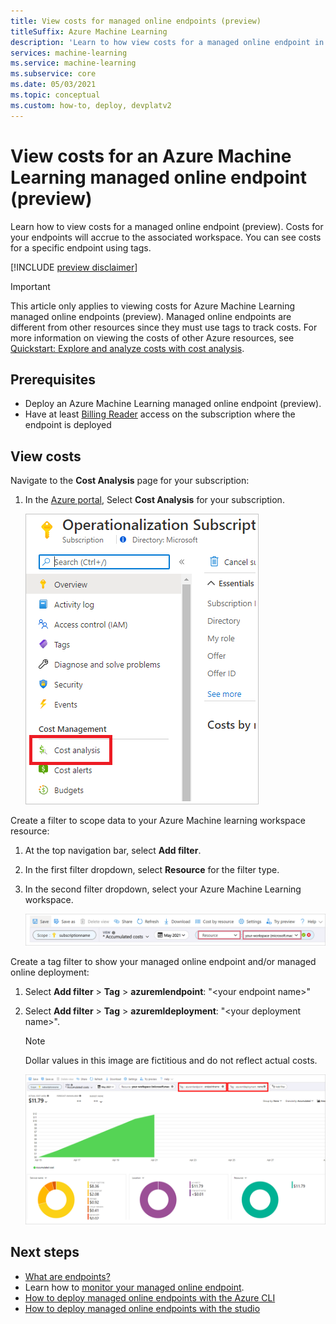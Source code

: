 ```yaml
---
title: View costs for managed online endpoints (preview)
titleSuffix: Azure Machine Learning
description: 'Learn to how view costs for a managed online endpoint in Azure Machine Learning.'
services: machine-learning
ms.service: machine-learning
ms.subservice: core
ms.date: 05/03/2021
ms.topic: conceptual
ms.custom: how-to, deploy, devplatv2
---
```


# View costs for an Azure Machine Learning managed online endpoint (preview)

Learn how to view costs for a managed online endpoint (preview). Costs for your endpoints will accrue to the associated workspace. You can see costs for a specific endpoint using tags.

[!INCLUDE [preview disclaimer](../../includes/machine-learning-preview-generic-disclaimer.md)]

> [!IMPORTANT]
> This article only applies to viewing costs for Azure Machine Learning managed online endpoints (preview). Managed online endpoints are different from other resources since they must use tags to track costs. For more information on viewing the costs of other Azure resources, see [Quickstart: Explore and analyze costs with cost analysis](../cost-management-billing/costs/quick-acm-cost-analysis.md).

## Prerequisites

- Deploy an Azure Machine Learning managed online endpoint (preview).
- Have at least [Billing Reader](../role-based-access-control/role-assignments-portal.md) access on the subscription where the endpoint is deployed

## View costs

Navigate to the **Cost Analysis** page for your subscription:

1. In the [Azure portal](https://portal.azure.com), Select **Cost Analysis** for your subscription.

    [![Managed online endpoint cost analysis: screenshot of a subscription in the Azure portal showing red box around "Cost Analysis" button on the left hand side.](./media/how-to-view-online-endpoints-costs/online-endpoints-cost-analysis.png)](./media/how-to-view-online-endpoints-costs/online-endpoints-cost-analysis.png#lightbox)

Create a filter to scope data to your Azure Machine learning workspace resource:

1. At the top navigation bar, select **Add filter**.

1. In the first filter dropdown, select **Resource** for the filter type.

1. In the second filter dropdown, select your Azure Machine Learning workspace.

    [![Managed online endpoint cost analysis: screenshot of the Cost Analysis view showing a red box around the "Add filter" button at the top right.](./media/how-to-view-online-endpoints-costs/online-endpoints-cost-analysis-add-filter.png)](./media/how-to-view-online-endpoints-costs/online-endpoints-cost-analysis-add-filter.png#lightbox)

Create a tag filter to show your managed online endpoint and/or managed online deployment:
1. Select **Add filter** > **Tag** > **azuremlendpoint**: "\<your endpoint name>" 
1. Select **Add filter** > **Tag** > **azuremldeployment**: "\<your deployment name>".

    > [!NOTE]
    > Dollar values in this image are fictitious and do not reflect actual costs.

    [![Managed online endpoint cost analysis: screenshot of the Cost Analysis view showing a red box around the "Tag" buttons in the top right.](./media/how-to-view-online-endpoints-costs/online-endpoints-cost-analysis-select-endpoint-deployment.png)](./media/how-to-view-online-endpoints-costs/online-endpoints-cost-analysis-select-endpoint-deployment.png#lightbox)

## Next steps
- [What are endpoints?](concept-endpoints.md)
- Learn how to [monitor your managed online endpoint](./how-to-monitor-online-endpoints.md).
- [How to deploy managed online endpoints with the Azure CLI](how-to-deploy-managed-online-endpoints.md)
- [How to deploy managed online endpoints with the studio](how-to-use-managed-online-endpoint-studio.md)